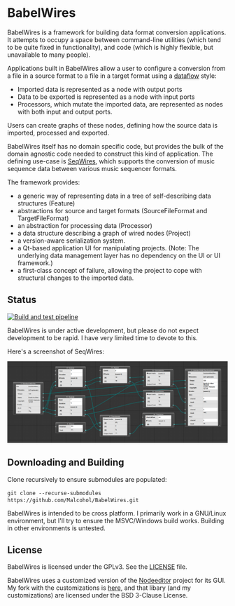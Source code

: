 # BabelWires

BabelWires is a framework for building data format conversion applications.
It attempts to occupy a space between command-line utilities (which tend to be quite fixed in functionality), and code (which is highly flexible, but unavailable to many people).

Applications built in BabelWires allow a user to configure a conversion from a file in a source format to a file in a target format using a [dataflow](https://en.wikipedia.org/wiki/Dataflow_programming) style:
* Imported data is represented as a node with output ports
* Data to be exported is represented as a node with input ports
* Processors, which mutate the imported data, are represented as nodes with both input and output ports.

Users can create graphs of these nodes, defining how the source data is imported, processed and exported.    

BabelWires itself has no domain specific code, but provides the bulk of the domain agnostic code needed to construct this kind of application.
The defining use-case is [SeqWires](https://github.com/Malcohol/SeqWires), which supports the conversion of music sequence data between various music sequencer formats.

The framework provides:
* a generic way of representing data in a tree of self-describing data structures (Feature)
* abstractions for source and target formats (SourceFileFormat and TargetFileFormat)
* an abstraction for processing data (Processor)
* a data structure describing a graph of wired nodes (Project)
* a version-aware serialization system.
* a Qt-based application UI for manipulating projects. (Note: The underlying data management layer has no dependency on the UI or UI framework.)
* a first-class concept of failure, allowing the project to cope with structural changes to the imported data. 

## Status

[![Build and test pipeline](https://github.com/Malcohol/BabelWires/actions/workflows/ci.yml/badge.svg)](https://github.com/Malcohol/BabelWires/actions/workflows/ci.yml)

BabelWires is under active development, but please do not expect development to be rapid.
I have very limited time to devote to this.

Here's a screenshot of SeqWires:

![Screenshot showing several nodes wired together](Docs/screenshot.png "SeqWires screenshot showing several nodes wired together")

## Downloading and Building

Clone recursively to ensure submodules are populated:

```
git clone --recurse-submodules https://github.com/Malcohol/BabelWires.git
```

BabelWires is intended to be cross platform.
I primarily work in a GNU/Linux environment, but I'll try to ensure the MSVC/Windows build works.
Building in other environments is untested.

## License

BabelWires is licensed under the GPLv3.
See the [LICENSE](LICENSE) file.

BabelWires uses a customized version of the [Nodeeditor](https://github.com/paceholder/nodeeditor) project for its GUI.
My fork with the customizations is [here](https://github.com/Malcohol/nodeeditor), and that libary (and my customizations) are licensed under the BSD 3-Clause License.

